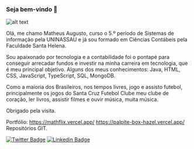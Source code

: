 ### Seja bem-vindo 👋

![alt text](https://files.readme.io/8c11911-senior-front-end-developer-openings-1.gif)

Olá, me chamo Matheus Augusto,  curso o 5.º período de Sistemas de informação pela UNINASSAU e já sou formado em Ciências Contábeis pela Faculdade Santa Helena. 

Sou apaixonado por tecnologia e a contabilidade foi o pontapé para conseguir arrecadar fundos e investir na minha carreira em tecnologia, que é meu principal objetivo. Alguns dos meus conhecimentos: Java, HTML, CSS, JavaScript, TypeScript, SQL, MongoDB.

Como a maioria dos Brasileiros, nos tempos livres, jogo e assisto futebol, principalmente os jogos do Santa Cruz Futebol Clube meu clube de coração, ler livros, assistir filmes e ouvir música, muita música.

Obrigado pela visita.

Portfólio:
https://mathflix.vercel.app/
https://palpite-box-hazel.vercel.app/
Repositórios GIT.


[![Twitter Badge](https://img.shields.io/badge/-Twitter-1ca0f1?style=flat-square&labelColor=1ca0f1&logo=twitter&logoColor=white&link=https://twitter.com/MatheussAugust0)](https://twitter.com/MatheussAugust0)
[![Linkedin Badge](https://img.shields.io/badge/-LinkedIn-blue?style=flat-square&logo=Linkedin&logoColor=white&link=https://www.linkedin.com/in/matheus-augusto-33077194/)](https://www.linkedin.com/in/matheus-augusto-33077194/)


